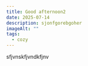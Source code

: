 ```yaml
---
title: Good afternoon2
date: 2025-07-14
description: sjonfgorebgoher
imageAlt: ""
tags:
  - cozy
---
```

s﻿fjvnskfjvndkfjnv